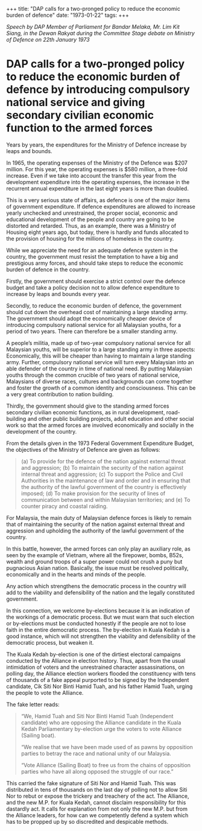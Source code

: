 +++ 
title: "DAP calls for a two-pronged policy to reduce the economic burden of defence"
date: "1973-01-22"
tags:
+++

_Speech by DAP Member of Parliament for Bandar Melaka, Mr. Lim Kit Siang, in the Dewan Rakyat during the Committee Stage debate on Ministry of Defence on 22th January 1973_
											
# DAP calls for a two-pronged policy to reduce the economic burden of defence by introducing compulsory national service and giving secondary civilian economic function to the armed forces										

Years by years, the expenditures for the Ministry of Defence increase by leaps and bounds.

In 1965, the operating expenses of the Ministry of the Defence was $207 million. For this year, the operating expenses is $580 million, a three-fold increase. Even if we take into account the transfer this year from the development expenditure into the operating expenses, the increase in the recurrent annual expenditure in the last eight years is more than doubled.

This is a very serious state of affairs, as defence is one of the major items of government expenditure. If defence expenditures are allowed to increase yearly unchecked and unrestrained, the proper social, economic and educational development of the people and country are going to be distorted and retarded. Thus, as an example, there was a Ministry of Housing eight years ago, but today, there is hardly and funds allocated to the provision of housing for the millions of homeless in the country.</u>

While we appreciate the need for an adequate defence system in the country, the government must resist the temptation to have a big and prestigious army forces, and should take steps to reduce the economic burden of defence in the country.

Firstly, the government should exercise a strict control over the defence budget and take a policy decision not to allow defence expenditure to increase by leaps and bounds every year.

Secondly, to reduce the economic burden of defence, the government should cut down the overhead cost of maintaining a large standing army. The government should adopt the economically cheaper device of introducing compulsory national service for all Malaysian youths, for a period of two years. There can therefore be a smaller standing army.

A people’s militia, made up of two-year compulsory national service for all Malaysian youths, will be superior to a large standing army in three aspects: Economically, this will be cheaper than having to maintain a large standing army. Further, compulsory national service will turn every Malaysian into an able defender of the country in time of national need. By putting Malaysian youths through the common crucible of two years of national service, Malaysians of diverse races, cultures and backgrounds can come together and foster the growth of a common identity and consciousness. This can be a very great contribution to nation building.

Thirdly, the government should give to the standing armed forces secondary civilian economic functions, as in rural development, road-building and other public building projects, adult education and other social work so that the armed forces are involved economically and socially in the development of the country.

From the details given in the 1973 Federal Government Expenditure Budget, the objectives of the Ministry of Defence are given as follows: 



<blockquote>(a)	To provide for the defence of the nation against external threat and aggression;
(b)	To maintain the security of the nation against internal threat and aggression;
(c)	To support the Police and Civil Authorities in the maintenance of law and order and in ensuring that the authority of the lawful government of the country is effectively imposed;
(d)	To make provision for the security of lines of communication between and within Malaysian territories; and 
(e)	To counter piracy and coastal raiding.</blockquote>



For Malaysia, the main duty of Malaysian defence forces is likely to remain that of maintaining the security of the nation against external threat and aggression and upholding the authority of the lawful government of the country.

In this battle, however, the armed forces can only play an auxiliary role, as seen by the example of Vietnam, where all the firepower, bombs, B52s, wealth and ground troops of a super power could not crush a puny but pugnacious Asian nation. Basically, the issue must be resolved politically, economically and in the hearts and minds of the people.

Any action which strengthens the democratic process in the country will add to the viability and defensibility of the nation and the legally constituted government.

In this connection, we welcome by-elections because it is an indication of the workings of a democratic process. But we must warn that such election or by-elections must be conducted honestly if the people are not to lose faith in the entire democratic process. The by-election in Kuala Kedah is a good instance, which will not strengthen the viability and defensibility of the democratic process, but weaken it. 

The Kuala Kedah by-election is one of the dirtiest electoral campaigns conducted by the Alliance in election history. Thus, apart from the usual intimidation of voters and the unrestrained character assassinations, on polling day, the Alliance election workers flooded the constituency with tens of thousands of a fake appeal purported to be signed by the Independent candidate, Cik Siti Nor Binti Hamid Tuah, and his father Hamid Tuah, urging the people to vote the Alliance.

The fake letter reads: 



<blockquote>“We, Hamid Tuah and Siti Nor Binti Hamid Tuah (Independent candidate) who are opposing the Alliance candidate in the Kuala Kedah Parliamentary by-election urge the voters to vote Alliance (Sailing boat).

“We realise that we have been made used of as pawns by opposition parties to betray the race and national unity of our Malaysia.

“Vote Alliance (Sailing Boat) to free us from the chains of opposition parties who have all along opposed the struggle of our race.”</blockquote>



This carried the fake signature of Siti Nor and Hamid Tuah. This was distributed in tens of thousands on the last day of polling not to allow Siti Nor to rebut or expose the trickery and treachery of the act. The Alliance, and the new M.P. for Kuala Kedah, cannot disclaim responsibility for this dastardly act. It calls for explanation from not only the new M.P. but from the Alliance leaders, for how can we competently defend a system which has to be propped up by so discredited and despicable methods.
 
